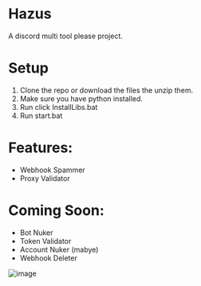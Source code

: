 # Hazus
A discord multi tool please project.

# Setup
1) Clone the repo or download the files the unzip them.
2) Make sure you have python installed.
3) Run click InstallLibs.bat
4) Run start.bat

# Features:
- Webhook Spammer
- Proxy Validator

# Coming Soon:
- Bot Nuker
- Token Validator
- Account Nuker (mabye)
- Webhook Deleter

![image](https://github.com/FlashGriefs/Hazus/assets/140736136/0f6b9c66-3679-45b6-8f94-f6fae92f7bc6)
